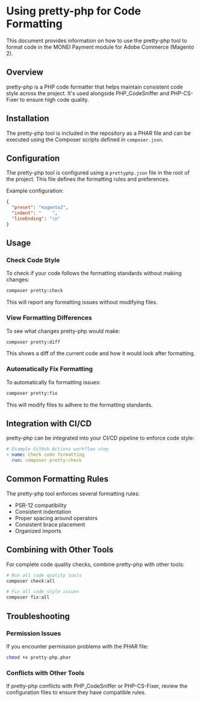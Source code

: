 # Using pretty-php for Code Formatting

This document provides information on how to use the pretty-php tool to format code in the MONEI Payment module for Adobe Commerce (Magento 2).

## Overview

pretty-php is a PHP code formatter that helps maintain consistent code style across the project. It's used alongside PHP_CodeSniffer and PHP-CS-Fixer to ensure high code quality.

## Installation

The pretty-php tool is included in the repository as a PHAR file and can be executed using the Composer scripts defined in `composer.json`.

## Configuration

The pretty-php tool is configured using a `prettyphp.json` file in the root of the project. This file defines the formatting rules and preferences.

Example configuration:

```json
{
  "preset": "magento2",
  "indent": "    ",
  "lineEnding": "\n"
}
```

## Usage

### Check Code Style

To check if your code follows the formatting standards without making changes:

```bash
composer pretty:check
```

This will report any formatting issues without modifying files.

### View Formatting Differences

To see what changes pretty-php would make:

```bash
composer pretty:diff
```

This shows a diff of the current code and how it would look after formatting.

### Automatically Fix Formatting

To automatically fix formatting issues:

```bash
composer pretty:fix
```

This will modify files to adhere to the formatting standards.

## Integration with CI/CD

pretty-php can be integrated into your CI/CD pipeline to enforce code style:

```yaml
# Example GitHub Actions workflow step
- name: Check code formatting
  run: composer pretty:check
```

## Common Formatting Rules

The pretty-php tool enforces several formatting rules:

- PSR-12 compatibility
- Consistent indentation
- Proper spacing around operators
- Consistent brace placement
- Organized imports

## Combining with Other Tools

For complete code quality checks, combine pretty-php with other tools:

```bash
# Run all code quality tools
composer check:all

# Fix all code style issues
composer fix:all
```

## Troubleshooting

### Permission Issues

If you encounter permission problems with the PHAR file:

```bash
chmod +x pretty-php.phar
```

### Conflicts with Other Tools

If pretty-php conflicts with PHP_CodeSniffer or PHP-CS-Fixer, review the configuration files to ensure they have compatible rules.
